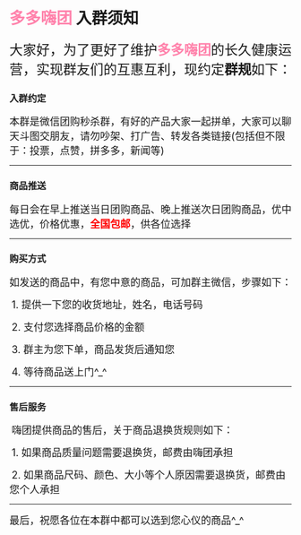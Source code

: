 # 					<font color=#FF82AB>多多嗨团</font>	入群须知

​		<font size=5>大家好，为了更好了维护<font color=#FF82AB>**多多嗨团**</font>的长久健康运营，实现群友们的互惠互利，现约定**群规**如下：</font>

### 入群约定

​		<font size=4>本群是微信团购秒杀群，有好的产品大家一起拼单，大家可以聊天斗图交朋友，请勿吵架、打广告、转发各类链接(包括但不限于：投票，点赞，拼多多，新闻等)</font>

***

### 商品推送 

​		<font size=4>每日会在早上推送当日团购商品、晚上推送次日团购商品，优中选优，价格优惠，<font color=red>**全国包邮**</font>，供各位选择</font>

***

### 购买方式

​		<font size=4>如发送的商品中，有您中意的商品，可加群主微信，步骤如下：</font>

​			<font size=4>1. 提供一下您的收货地址，姓名，电话号码</font>

​			<font size=4>2. 支付您选择商品价格的金额</font>

​			<font size=4>3. 群主为您下单，商品发货后通知您</font>

​			<font size=4>4. 等待商品送上门^_^</font>

***

### 售后服务	

​		<font size=4>嗨团提供商品的售后，关于商品退换货规则如下：</font>

​			<font size=4>1. 如果商品质量问题需要退换货，邮费由嗨团承担</font>

​			<font size=4>2. 如果商品尺码、颜色、大小等个人原因需要退换货，邮费由您个人承担</font>

***

​		<font size=4>最后，祝愿各位在本群中都可以选到您心仪的商品^_^</font>



